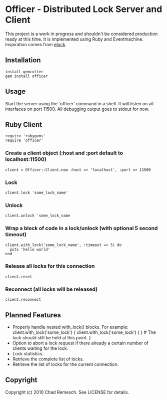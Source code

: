 # Officer - Distributed Lock Server and Client

This project is a work in progress and shouldn't be considered production ready at this time.
It is implemented using Ruby and Eventmachine. Inspiration comes from [elock](http://github.com/dustin/elock).

## Installation

	install gemcutter
	gem install officer

## Usage

Start the server using the 'officer' command in a shell.
It will listen on all interfaces on port 11500.
All debugging output goes to stdout for now.

## Ruby Client

	require 'rubygems'
	require 'officer'

### Create a client object (:host and :port default to localhost:11500)

	client = Officer::Client.new :host => 'localhost', :port => 11500

### Lock

	client.lock 'some_lock_name'

### Unlock

	client.unlock 'some_lock_name

### Wrap a block of code in a lock/unlock (with optional 5 second timeout)

	client.with_lock('some_lock_name', :timeout => 5) do
	  puts 'hello world'
	end

### Release all locks for this connection

	client.reset

### Reconnect (all locks will be released)

	client.reconnect

## Planned Features

- Properly handle nested with_lock() blocks.  For example:
	client.with_lock('some_lock') {
	  client.with_lock('some_lock') {
	  }
	  # The lock should still be held at this point.
	}
- Option to abort a lock request if there already a certain number of clients waiting for the lock.
- Lock statistics.
- Retrieve the complete list of locks.
- Retrieve the list of locks for the current connection.

## Copyright

Copyright (c) 2010 Chad Remesch. See LICENSE for details.
